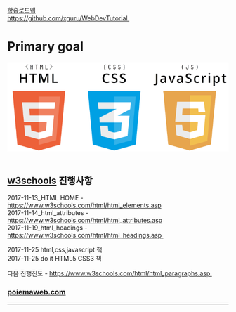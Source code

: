 [학습로드맵](https://joshua1988.github.io/web-development/translation/change-the-way-you-learn-to-code/)  
https://github.com/xguru/WebDevTutorial 

# Primary goal  
![screensh](./img/html_css_js.PNG) 

[w3schools](https://www.w3schools.com/) 진행사항  
---------------------------
2017-11-13_HTML HOME - https://www.w3schools.com/html/html_elements.asp  
2017-11-14_html_attributes - https://www.w3schools.com/html/html_attributes.asp  
2017-11-19_html_headings - https://www.w3schools.com/html/html_headings.asp  

2017-11-25 html,css,javascript 책  
2017-11-25 do it HTML5 CSS3 책  

다음 진행진도 - https://www.w3schools.com/html/html_paragraphs.asp  

### [poiemaweb.com](http://poiemaweb.com/)
- - -
